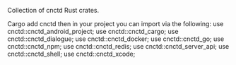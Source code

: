 Collection of cnctd Rust crates.

Cargo add cnctd then in your project you can import via the following:
use cnctd::cnctd_android_project;
use cnctd::cnctd_cargo;
use cnctd::cnctd_dialogue;
use cnctd::cnctd_docker;
use cnctd::cnctd_go;
use cnctd::cnctd_npm;
use cnctd::cnctd_redis;
use cnctd::cnctd_server_api;
use cnctd::cnctd_shell;
use cnctd::cnctd_xcode;